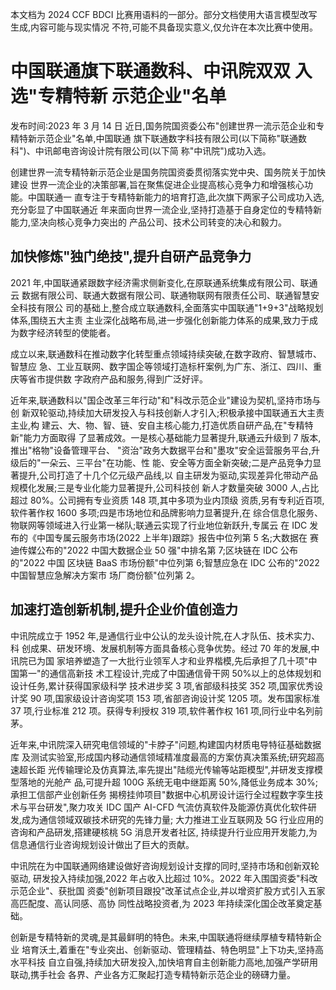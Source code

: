 本文档为 2024 CCF BDCI 比赛用语料的一部分。部分文档使用大语言模型改写生成,内容可能与现实情况 不符,可能不具备现实意义,仅允许在本次比赛中使用。 

# 中国联通旗下联通数科、中讯院双双 入选"专精特新 示范企业"名单

发布时间:2023 年 3 月 14 日 近日,国务院国资委公布"创建世界一流示范企业和专精特新示范企业"名单,中国联通 旗下联通数字科技有限公司(以下简称"联通数科")、中讯邮电咨询设计院有限公司(以下简 称"中讯院")成功入选。

创建世界一流专精特新示范企业是国务院国资委贯彻落实党中央、国务院关于加快建设 世界一流企业的决策部署,旨在聚焦促进企业提高核心竞争力和增强核心功能。中国联通一 直专注于专精特新能力的培育打造,此次旗下两家子公司成功入选,充分彰显了中国联通近 年来面向世界一流企业,坚持打造基于自身定位的专精特新能力,坚决向核心竞争力突出的 产品公司、技术公司转变的决心和毅力。 

## 加快修炼"独门绝技",提升自研产品竞争力

2021 年,中国联通紧跟数字经济需求侧新变化,在原联通系统集成有限公司、联通云 数据有限公司、联通大数据有限公司、联通物联网有限责任公司、联通智慧安全科技有限公 司的基础上,整合成立联通数科,全面落实中国联通"1+9+3"战略规划体系,围绕五大主责 主业深化战略布局,进一步强化创新能力体系的成果,致力于成为数字经济转型的使能者。

成立以来,联通数科在推动数字化转型重点领域持续突破,在数字政府、智慧城市、智慧应 急、工业互联网、数字国企等领域打造标杆案例,为广东、浙江、四川、重庆等省市提供数 字政府产品和服务,得到广泛好评。

近年来,联通数科以"国企改革三年行动"和"科改示范企业"建设为契机,坚持市场与创 新双轮驱动,持续加大研发投入与科技创新人才引入;积极承接中国联通五大主责主业,构 建云、大、物、智、链、安自主核心能力,打造优质自研产品,在"专精特新"能力方面取得 了显著成效。一是核心基础能力显著提升,联通云升级到 7 版本,推出"格物"设备管理平台、
"资治"政务大数据平台和"墨攻"安全运营服务平台,升级后的"一朵云、三平台"在功能、性 能、安全等方面全新突破;二是产品竞争力显著提升,公司打造了十几个亿元级产品线,以 自主研发为驱动,实现差异化带动产品规模化发展;三是专业化能力显著提升,公司科技创 新人才数量突破 3000 人,占比超过 80%。公司拥有专业资质 148 项,其中多项为业内顶级 资质,另有专利近百项,软件著作权 1600 多项;四是市场地位和品牌影响力显著提升,在 综合信息化服务、物联网等领域进入行业第一梯队;联通云实现了行业地位新跃升,专属云 在 IDC 发布的《中国专属云服务市场(2022 上半年)跟踪》报告中位列第 5 名;大数据在 赛迪传媒公布的"2022 中国大数据企业 50 强"中排名第 7;区块链在 IDC 公布的"2022 中国 区块链 BaaS 市场份额"中位列第 6;智慧应急在 IDC 公布的"2022 中国智慧应急解决方案市 场厂商份额"位列第 2。

## 加速打造创新机制,提升企业价值创造力

中讯院成立于 1952 年,是通信行业中公认的龙头设计院,在人才队伍、技术实力、科 创成果、研发环境、发展机制等方面具备核心竞争优势。经过 70 年的发展,中讯院已为国 家培养塑造了一大批行业领军人才和业界楷模,先后承担了几十项"中国第一"的通信高新技 术工程设计,完成了中国通信骨干网 50%以上的总体规划和设计任务,累计获得国家级科学 技术进步奖 3 项,省部级科技奖 352 项,国家优秀设计奖 90 项,国家级设计咨询奖项 153 项,省部咨询设计奖 1205 项。发布国家标准 37 项,行业标准 212 项。获得专利授权 319 项,软件著作权 161 项,同行业中名列前茅。

近年来,中讯院深入研究电信领域的"卡脖子"问题,构建国内材质电导特征基础数据库 及测试实验室,形成国内移动通信领域精准度最高的方案仿真决策系统;研究超高速超长距 光传输理论及仿真算法,率先提出"陆缆光传输等站距模型",并研发支撑模型落地的光舱产 品,可提升超 100G 系统无电中继距离 50%,降低业务成本 30%;承担工信部产业创新任务 揭榜挂帅项目"数据中心机房设计运行全过程数字孪生技术与平台研发",聚力攻关 IDC 国产 AI-CFD 气流仿真软件及能源仿真优化软件研发,成为通信领域双碳技术研究的先锋力量; 大力推进工业互联网及 5G 行业应用的咨询和产品研发,搭建硬核桃 5G 消息开发者社区, 持续提升行业应用开发能力,为信息通信行业咨询规划设计做出了巨大的贡献。

中讯院在为中国联通网络建设做好咨询规划设计支撑的同时,坚持市场和创新双轮驱动, 研发投入持续加强,2022 年占收入比超过 10%。2022 年入围国资委"科改示范企业"、获批国 资委"创新项目跟投"改革试点企业,并以增资扩股方式引入五家高匹配度、高认同感、高协 同性战略投资者,为 2023 年持续深化国企改革奠定基础。

创新是专精特新的灵魂,是其最鲜明的特色。未来,中国联通将继续厚植专精特新企业 培育沃土,着重在"专业突出、创新驱动、管理精益、特色明显"上下功夫,坚持高水平科技 自立自强,持续加大研发投入,加快培育自主创新能力高地,加强产学研用联动,携手社会 各界、产业各方汇聚起打造专精特新示范企业的磅礴力量。
